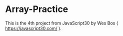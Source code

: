 # Array-Practice

This is the 4th project from JavaScript30 by Wes Bos ( https://javascript30.com/ ).
